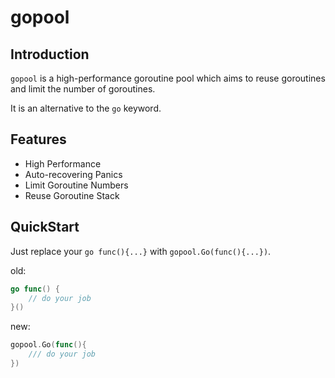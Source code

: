 # gopool

## Introduction

`gopool` is a high-performance goroutine pool which aims to reuse goroutines and limit the number of goroutines.

It is an alternative to the `go` keyword.

## Features

- High Performance
- Auto-recovering Panics
- Limit Goroutine Numbers
- Reuse Goroutine Stack

## QuickStart

Just replace your `go func(){...}` with `gopool.Go(func(){...})`.

old:
```go
go func() {
	// do your job
}()
```

new:
```go
gopool.Go(func(){
	/// do your job
})
```